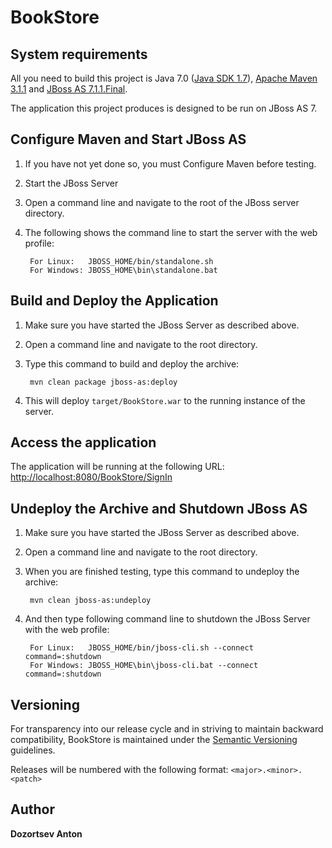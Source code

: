 BookStore
========================


System requirements
-------------------

All you need to build this project is Java 7.0 ([Java SDK 1.7][1]), [Apache Maven 3.1.1][2] and [JBoss AS 7.1.1.Final][3].

The application this project produces is designed to be run on JBoss AS 7.

Configure Maven and Start JBoss AS
-------------------------

1. If you have not yet done so, you must Configure Maven before testing.
2. Start the JBoss Server
3. Open a command line and navigate to the root of the JBoss server directory.
4. The following shows the command line to start the server with the web profile:

        For Linux:   JBOSS_HOME/bin/standalone.sh
        For Windows: JBOSS_HOME\bin\standalone.bat

Build and Deploy the Application
--------------------------------

1. Make sure you have started the JBoss Server as described above.
2. Open a command line and navigate to the root directory.
3. Type this command to build and deploy the archive:

        mvn clean package jboss-as:deploy

4. This will deploy `target/BookStore.war` to the running instance of the server.


Access the application
----------------------

The application will be running at the following URL: <http://localhost:8080/BookStore/SignIn>


Undeploy the Archive and Shutdown JBoss AS
--------------------

1. Make sure you have started the JBoss Server as described above.
2. Open a command line and navigate to the root directory.
3. When you are finished testing, type this command to undeploy the archive:

        mvn clean jboss-as:undeploy
        
4. And then type following command line to shutdown the JBoss Server with the web profile:

        For Linux:   JBOSS_HOME/bin/jboss-cli.sh --connect command=:shutdown
        For Windows: JBOSS_HOME\bin\jboss-cli.bat --connect command=:shutdown

Versioning
----------

For transparency into our release cycle and in striving to maintain backward compatibility,
BookStore is maintained under the [Semantic Versioning][4] guidelines.

Releases will be numbered with the following format: `<major>.<minor>.<patch>`

Author
------

**Dozortsev Anton**


[1]: http://www.oracle.com/technetwork/java/javase/downloads/jdk7-downloads-1880260.
[2]: http://maven.apache.org/download.cgi
[3]: http://www.jboss.org/jbossas/downloads/
[4]: http://semver.org/